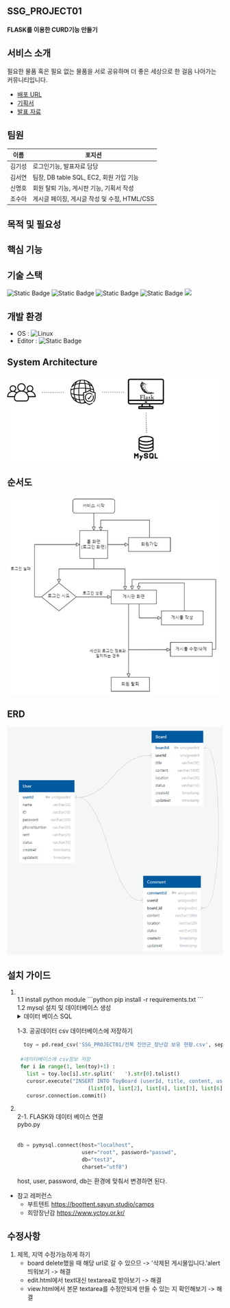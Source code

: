 ## SSG_PROJECT01
#### FLASK를 이용한 CURD기능 만들기

## 서비스 소개
필요한 물품 혹은 필요 없는 물품을 서로 공유하며 더 좋은 세상으로 한 걸음 나아가는 커뮤니티입니다.

- [배포 URL](https://first-step.shop)
- [기획서](https://docs.google.com/document/d/11NMLUzRPwFe9vcNbvCp-_t1hVwUOghqN/edit?usp=drive_link&ouid=116282982421138719470&rtpof=true&sd=true)
- [발표 자료](https://drive.google.com/file/d/1LlYdZ1EYSi-Gk7nqZf_WpNbB_drjYU8F/view?usp=drive_link)
  
## 팀원
|이름|포지션|
|:---:|---|
|김기성|로그인기능, 발표자료 담당|
|김서연|팀장, DB table SQL, EC2, 회원 가입 기능|
|신명호|회원 탈퇴 기능, 게시판 기능, 기획서 작성|
|조수아|게시글 페이징, 게시글 작성 및 수정, HTML/CSS|

## 목적 및 필요성

## 핵심 기능

## 기술 스택
![Static Badge](https://img.shields.io/badge/Python3-3776AB?logo=Python&logoColor=%23FFFFFF) ![Static Badge](https://img.shields.io/badge/HTML5-E34F26?logo=HTML5&logoColor=%23FFFFFF) ![Static Badge](https://img.shields.io/badge/Flask-000000?logo=Flask&logoColor=%23FFFFFF) ![Static Badge](https://img.shields.io/badge/AWS-FF9900?logo=Amazon%20AWS&logoColor=%23FFFFFF) <img src="https://img.shields.io/badge/MySQL-4479A1?style=flat-square&logo=MySQL&logoColor=white"/>

## 개발 환경
- OS : ![Linux](https://img.shields.io/badge/Linux-FCC624?style=for-the-badge&logo=linux&logoColor=black)
- Editor : ![Static Badge](https://img.shields.io/badge/VSCode-007ACC?logo=Visual%20Studio%20Code&logoColor=%23FFFFFF)

## System Architecture
<img src='/architecture.png' />

## 순서도
<img src='/flow.jpg' />


## ERD
<img src='/ERD.png' />

## 설치 가이드
1. <br>
    1.1 install python module 
    ```python
    pip install -r requirements.txt
    ```
    <br>
    1.2 mysql 설치 및 데이터베이스 생성
    <details>
    <summary>데이터 베이스 SQL</summary>
    <div markdown="1">

    ```sql
    create database test3;
    
    use test3;
    
    CREATE TABLE `User` (
        `userId` int unsigned AUTO_INCREMENT NOT NULL ,
        `name` varchar(20)  NOT NULL ,
        `ID` varchar(16)  NOT NULL ,
        `password` varchar(300)  NOT NULL ,
        `phoneNumber` varchar(30)  NOT NULL ,
        `rent` varchar(20) NULL ,
        `status` varchar(10) default 'active' NOT NULL ,
        `createAt` timestamp default CURRENT_TIMESTAMP NOT NULL ,
        `updateAt` timestamp default CURRENT_TIMESTAMP NOT NULL ,
        PRIMARY KEY (
            `userId`
        )
    );
    
    CREATE TABLE `Board` (
        `boardId` int unsigned AUTO_INCREMENT NOT NULL ,
        `userId` int unsigned  NOT NULL ,
        `title` varchar(30)  NOT NULL ,
        `content` varchar(1000)  NOT NULL ,
        `location` varchar(20)  NOT NULL ,
        `status` varchar(10) default 'active' NOT NULL ,
        `createAt` timestamp default CURRENT_TIMESTAMP NOT NULL ,
        `updateAt` timestamp default CURRENT_TIMESTAMP NOT NULL ,
        PRIMARY KEY (
            `boardId`
        )
    );
    
    CREATE TABLE `Comment` (
        `commentId` int unsigned AUTO_INCREMENT NOT NULL ,
        `userId` int unsigned  NOT NULL ,
        `board_id` int unsigned  NOT NULL ,
        `content` varchar(1000)  NOT NULL ,
        `location` varchar(20)  NOT NULL ,
        `status` varchar(10) default 'active' NOT NULL ,
        `createAt` timestamp default CURRENT_TIMESTAMP NOT NULL ,
        `updateAt` timestamp default CURRENT_TIMESTAMP NOT NULL ,
        PRIMARY KEY (
            `commentId`
        )
    );

    CREATE TABLE `ToyBoard` (
    	`boardId` int unsigned AUTO_INCREMENT NOT NULL , 
    	`userId` int unsigned NOT NULL, 
    	`title` varchar(100) NOT NULL, 
    	`content` varchar(1000) NOT NULL, 
    	`userage` varchar(20) NOT NULL, 
    	`area` varchar(20) NOT NULL, 
    	`phoneNumber` varchar(30) NOT NULL,  
    	`rent` varchar(20) default '가능' NOT NULL, 
    	`status` varchar(10) default 'active' NOT NULL,
    	`createAt` timestamp default CURRENT_TIMESTAMP NOT NULL, 
    	`updateAt` timestamp default CURRENT_TIMESTAMP NOT NULL, 
    	PRIMARY KEY( `boardId` )
    );
    
    ALTER TABLE `Board` ADD CONSTRAINT `fk_Board_userId` FOREIGN KEY(`userId`)
    REFERENCES `User` (`userId`);
    
    ALTER TABLE `Comment` ADD CONSTRAINT `fk_Comment_userId` FOREIGN KEY(`userId`)
    REFERENCES `User` (`userId`);
    
    ALTER TABLE `Comment` ADD CONSTRAINT `fk_Comment_board_id` FOREIGN KEY(`board_id`)
    REFERENCES `Board` (`boardId`);
    ```
    
    </div>
    </details>

    1-3. 공공데이터 csv 데이터베이스에 저장하기
   ```python
     toy = pd.read_csv('SSG_PROJECT01/전북 진안군_장난감 보유 현황.csv', sep=',', index_col=0)

    #데이터베이스에 csv정보 저장
    for i in range(1, len(toy)+1) :
      list = toy.loc[i].str.split('   ').str[0].tolist()
      curosr.execute("INSERT INTO ToyBoard (userId, title, content, userage, area, phoneNumber) VALUES (1, CONCAT(%s,' - ',%s), %s, %s, '전북 진안군', %s);", 
                          (list[0], list[2], list[4], list[3], list[6]))
      curosr.connection.commit()
   ```

3. <br>
    2-1. FLASK와 데이터 베이스 연결<br>
    pybo.py <br><br>
    
    ```python
    db = pymysql.connect(host="localhost", 
                         user="root", password="passwd", 
                         db="test3",
                         charset="utf8")
    ```
   
    host, user, password, db는 환경에 맞춰서 변경하면 된다.



- 참고 레퍼런스
  - 부트텐트  https://boottent.sayun.studio/camps
  - 희망장난감 https://www.yctoy.or.kr/
    
    
## 수정사항
1. 제목, 지역 수정가능하게 하기
   - board delete했을 때 해당 url로 갈 수 있으므 -> '삭제된 게시물입니다.'alert띄워보기 -> 해결
   - edit.html에서 text대신 textarea로 받아보기 -> 해결
   - view.html에서 본문 textarea를 수정안되게 만들 수 있는 지 확인해보기 -> 해결
